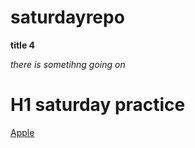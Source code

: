 # saturdayrepo

**title 4**

*there is sometihng going on*

# H1 saturday practice

[Apple](apple.com)

